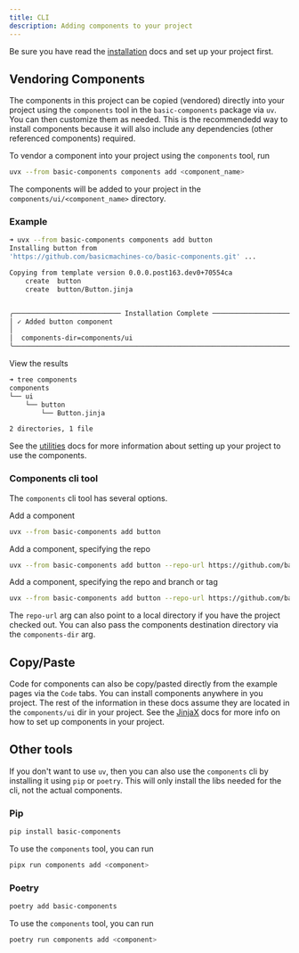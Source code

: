 ```yaml
---
title: CLI
description: Adding components to your project
---
```


<Prose>

Be sure you have read the [installation](/docs/installation) docs and set up your project first. 

## Vendoring Components

The components in this project can be copied (vendored) directly into your project using the `components` tool 
in the `basic-components` package via `uv`. You can then customize them as needed. This is the recommendedd way to 
install components because it will also include any dependencies (other referenced components) required.

To vendor a component into your project using the `components` tool, run

```bash
uvx --from basic-components components add <component_name> 
```

The components will be added to your project in the `components/ui/<component_name>` directory. 

### Example

```bash
➜ uvx --from basic-components components add button 
Installing button from 
'https://github.com/basicmachines-co/basic-components.git' ...

Copying from template version 0.0.0.post163.dev0+70554ca
    create  button
    create  button/Button.jinja


╭─────────────────────────── Installation Complete ────────────────────────────╮
│ ✓ Added button component                                                     │
│                                                                              │
│  components-dir=components/ui                                                │
╰──────────────────────────────────────────────────────────────────────────────╯

```
View the results
```bash
➜ tree components 
components
└── ui
    └── button
        └── Button.jinja

2 directories, 1 file

```

See the [utilities](/docs/utilities) docs for more information about setting up your project to use the components. 

### Components cli tool

The `components` cli tool has several options. 

Add a component
```bash
uvx --from basic-components add button
```

Add a component, specifying the repo
```bash
uvx --from basic-components add button --repo-url https://github.com/basicmachines-co/basic-components.git
```

Add a component, specifying the repo and branch or tag
```bash
uvx --from basic-components add button --repo-url https://github.com/basicmachines-co/basic-components.git --branch main
```

The `repo-url` arg can also point to a local directory if you have the project checked out. You can also pass the components 
destination directory via the `components-dir` arg.

## Copy/Paste

Code for components can also be copy/pasted directly from the example pages via the `Code` tabs. You can install components
anywhere in you project. The rest of the information in these docs assume they are located in the `components/ui` dir in
your project. See the [JinjaX](/docs/utilities#jinjax) docs for more info on how to set up components in your project.

## Other tools

If you don't want to use `uv`, then you can also use the `components` cli by installing it using `pip` or `poetry`. This
will only install the libs needed for the cli, not the actual components. 

### Pip
```bash
pip install basic-components
```

To use the `components` tool, you can run

```bash
pipx run components add <component>
```

### Poetry
```bash
poetry add basic-components
```

To use the `components` tool, you can run

```bash
poetry run components add <component>
```


</Prose>